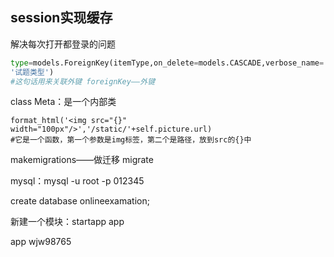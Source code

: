 ## session实现缓存

解决每次打开都登录的问题

~~~python
type=models.ForeignKey(itemType,on_delete=models.CASCADE,verbose_name=
'试题类型')
#这句话用来关联外键 foreignKey——外键
~~~

class Meta：是一个内部类

~~~
format_html('<img src="{}" width="100px"/>','/static/'+self.picture.url)
#它是一个函数，第一个参数是img标签，第二个是路径，放到src的{}中
~~~

makemigrations——做迁移  migrate

mysql：mysql -u root -p 012345

create database onlineexamation;

新建一个模块：startapp app

app wjw98765